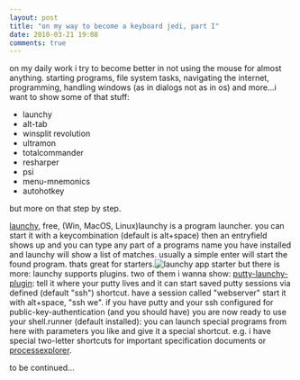 ```yaml
---
layout: post
title: "on my way to become a keyboard jedi, part I"
date: 2010-03-21 19:08
comments: true
---
```

on my daily work i try to become better in not using the mouse for almost anything. starting programs, file system tasks, navigating the internet, programming, handling windows (as in dialogs not as in os) and more...i want to show some of that stuff:

- launchy
- alt-tab
- winsplit revolution
- ultramon
- totalcommander
- resharper
- psi
- menu-mnemonics
- autohotkey

but more on that step by step.

[launchy](http://www.launchy.net/), free, (Win, MacOS, Linux)launchy is a program launcher. you can start it with a keycombination (default is alt+space) then an entryfield shows up and you can type any part of a programs name you have installed and launchy will show a list of matches. usually a simple enter will start the found program. thats great for starters.![launchy app starter](images/launchy.png "launchy")
but there is more: launchy supports plugins. two of them i wanna show:
[putty-launchy-plugin](http://code.google.com/p/putty-launchy-plugin/): tell it where your putty lives and it can start saved putty sessions via defined (default "ssh") shortcut. have a session called "webserver" start it with alt+space, "ssh we". if you have putty and your ssh configured for public-key-authentication (and you should have) you are now ready to use your shell.runner (default installed): you can launch special programs from here with parameters you like and give it a special shortcut. e.g. i have special two-letter shortcuts for important specification documents or [processexplorer](http://technet.microsoft.com/de-de/sysinternals/bb896653.aspx).

to be continued... 